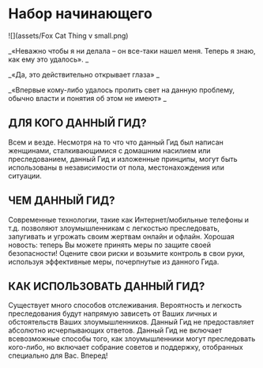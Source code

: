 # Набор начинающего

![](assets/Fox Cat Thing v small.png)

_«Неважно чтобы я ни делала – он все-таки нашел меня. Теперь я знаю, как ему это удалось».
_

_«Да, это действительно открывает глаза»
_

_«Впервые кому-либо удалось пролить свет на данную проблему, обычно власти и понятия об этом не имеют»
_ 


## ДЛЯ КОГО ДАННЫЙ ГИД?
Всем и везде. Несмотря на то что что данный Гид был написан женщинами, сталкивающимися с домашним насилием или преследованием, данный Гид и изложенные принципы, могут быть использованы в независимости от пола, местонахождения или ситуации.


## ЧЕМ ДАННЫЙ ГИД?
Современные технологии, такие как Интернет/мобильные телефоны и т.д. позволяют злоумышленникам с легкостью преследовать, запугивать и угрожать своим жертвам онлайн и офлайн. Хорошая новость: теперь Вы можете принять меры по защите своей безопасности! Оцените свои риски и возьмите контроль в свои руки, используя эффективные меры, почерпнутые из данного Гида.


## КАК ИСПОЛЬЗОВАТЬ ДАННЫЙ ГИД?
Существует много способов отслеживания. Вероятность и легкость преследования будут напрямую зависеть от Ваших личных и обстоятельств Ваших злоумышленников. Данный Гид не предоставляет абсолютно исчерпывающих ответов. Данный Гид не включает всевозможные способы того, как злоумышленники могут преследовать кого-либо, но включает собрание советов и поддержку, отобранных специально для Вас. Вперед!